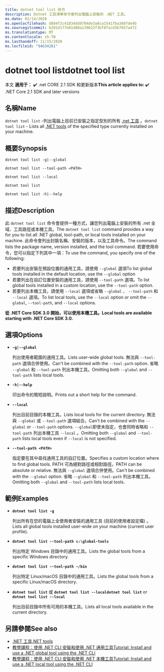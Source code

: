 ```yaml
---
title: dotnet tool list 命令
description: Dotnet 工具清單命令會列出電腦上安裝的 .NET 工具。
ms.date: 02/14/2020
ms.openlocfilehash: d884f2c41834dd9704de3a8ca15417ba368fde4b
ms.sourcegitcommit: b201d177e01480a139622f3bf8facd367657a472
ms.translationtype: MT
ms.contentlocale: zh-TW
ms.lasthandoff: 11/15/2020
ms.locfileid: "94634281"
---
```

# <a name="dotnet-tool-list"></a><span data-ttu-id="9fc55-103">dotnet tool list</span><span class="sxs-lookup"><span data-stu-id="9fc55-103">dotnet tool list</span></span>

<span data-ttu-id="9fc55-104">本文 **適用于：** ✔️ .net CORE 2.1 SDK 和更新版本</span><span class="sxs-lookup"><span data-stu-id="9fc55-104">**This article applies to:** ✔️ .NET Core 2.1 SDK and later versions</span></span>

## <a name="name"></a><span data-ttu-id="9fc55-105">名稱</span><span class="sxs-lookup"><span data-stu-id="9fc55-105">Name</span></span>

<span data-ttu-id="9fc55-106">`dotnet tool list` -列出電腦上目前已安裝之指定型別的所有 [.net 工具](global-tools.md) 。</span><span class="sxs-lookup"><span data-stu-id="9fc55-106">`dotnet tool list` - Lists all [.NET tools](global-tools.md) of the specified type currently installed on your machine.</span></span>

## <a name="synopsis"></a><span data-ttu-id="9fc55-107">概要</span><span class="sxs-lookup"><span data-stu-id="9fc55-107">Synopsis</span></span>

```dotnetcli
dotnet tool list -g|--global

dotnet tool list --tool-path <PATH>

dotnet tool list --local

dotnet tool list

dotnet tool list -h|--help
```

## <a name="description"></a><span data-ttu-id="9fc55-108">描述</span><span class="sxs-lookup"><span data-stu-id="9fc55-108">Description</span></span>

<span data-ttu-id="9fc55-109">此 `dotnet tool list` 命令會提供一種方式，讓您列出電腦上安裝的所有 .net 全域、工具路徑或本機工具。</span><span class="sxs-lookup"><span data-stu-id="9fc55-109">The `dotnet tool list` command provides a way for you to list all .NET global, tool-path, or local tools installed on your machine.</span></span> <span data-ttu-id="9fc55-110">此命令會列出封裝名稱、安裝的版本，以及工具命令。</span><span class="sxs-lookup"><span data-stu-id="9fc55-110">The command lists the package name, version installed, and the tool command.</span></span>  <span data-ttu-id="9fc55-111">若要使用命令，您可以指定下列其中一項：</span><span class="sxs-lookup"><span data-stu-id="9fc55-111">To use the command, you specify one of the following:</span></span>

* <span data-ttu-id="9fc55-112">若要列出安裝在預設位置的通用工具，請使用 `--global` 選項</span><span class="sxs-lookup"><span data-stu-id="9fc55-112">To list global tools installed in the default location, use the `--global` option</span></span>
* <span data-ttu-id="9fc55-113">若要列出在自訂位置安裝的通用工具，請使用 `--tool-path` 選項。</span><span class="sxs-lookup"><span data-stu-id="9fc55-113">To list global tools installed in a custom location, use the `--tool-path` option.</span></span>
* <span data-ttu-id="9fc55-114">若要列出本機工具，請使用 `--local` 選項或省略 `--global` 、 `--tool-path` 和 `--local` 選項。</span><span class="sxs-lookup"><span data-stu-id="9fc55-114">To list local tools, use the `--local` option or omit the `--global`, `--tool-path`, and `--local` options.</span></span>

<span data-ttu-id="9fc55-115">**從 .NET Core SDK 3.0 開始，可以使用本機工具。**</span><span class="sxs-lookup"><span data-stu-id="9fc55-115">**Local tools are available starting with .NET Core SDK 3.0.**</span></span>

## <a name="options"></a><span data-ttu-id="9fc55-116">選項</span><span class="sxs-lookup"><span data-stu-id="9fc55-116">Options</span></span>

- **`-g|--global`**

  <span data-ttu-id="9fc55-117">列出使用者範圍的通用工具。</span><span class="sxs-lookup"><span data-stu-id="9fc55-117">Lists user-wide global tools.</span></span> <span data-ttu-id="9fc55-118">無法與 `--tool-path` 選項合併使用。</span><span class="sxs-lookup"><span data-stu-id="9fc55-118">Can't be combined with the `--tool-path` option.</span></span> <span data-ttu-id="9fc55-119">省略 `--global` 和 `--tool-path` 列出本機工具。</span><span class="sxs-lookup"><span data-stu-id="9fc55-119">Omitting both `--global` and `--tool-path` lists local tools.</span></span>

- **`-h|--help`**

  <span data-ttu-id="9fc55-120">印出命令的簡短說明。</span><span class="sxs-lookup"><span data-stu-id="9fc55-120">Prints out a short help for the command.</span></span>

- **`--local`**

  <span data-ttu-id="9fc55-121">列出目前目錄的本機工具。</span><span class="sxs-lookup"><span data-stu-id="9fc55-121">Lists local tools for the current directory.</span></span> <span data-ttu-id="9fc55-122">無法與 `--global` 或 `--tool-path` 選項結合。</span><span class="sxs-lookup"><span data-stu-id="9fc55-122">Can't be combined with the `--global` or `--tool-path` options.</span></span> <span data-ttu-id="9fc55-123">`--global`即使未指定，也會同時省略和 `--tool-path` 列出本機工具 `--local` 。</span><span class="sxs-lookup"><span data-stu-id="9fc55-123">Omitting both `--global` and `--tool-path` lists local tools even if `--local` is not specified.</span></span>

- **`--tool-path <PATH>`**

  <span data-ttu-id="9fc55-124">指定要在其中尋找通用工具的自訂位置。</span><span class="sxs-lookup"><span data-stu-id="9fc55-124">Specifies a custom location where to find global tools.</span></span> <span data-ttu-id="9fc55-125">PATH 可為絕對路徑或相對路徑。</span><span class="sxs-lookup"><span data-stu-id="9fc55-125">PATH can be absolute or relative.</span></span> <span data-ttu-id="9fc55-126">無法與 `--global` 選項合併使用。</span><span class="sxs-lookup"><span data-stu-id="9fc55-126">Can't be combined with the `--global` option.</span></span> <span data-ttu-id="9fc55-127">省略 `--global` 和 `--tool-path` 列出本機工具。</span><span class="sxs-lookup"><span data-stu-id="9fc55-127">Omitting both `--global` and `--tool-path` lists local tools.</span></span>

## <a name="examples"></a><span data-ttu-id="9fc55-128">範例</span><span class="sxs-lookup"><span data-stu-id="9fc55-128">Examples</span></span>

- **`dotnet tool list -g`**

  <span data-ttu-id="9fc55-129">列出所有在您的電腦上全使用者安裝的通用工具 (目前的使用者設定檔) 。</span><span class="sxs-lookup"><span data-stu-id="9fc55-129">Lists all global tools installed user-wide on your machine (current user profile).</span></span>

- **`dotnet tool list --tool-path c:\global-tools`**

  <span data-ttu-id="9fc55-130">列出特定 Windows 目錄中的通用工具。</span><span class="sxs-lookup"><span data-stu-id="9fc55-130">Lists the global tools from a specific Windows directory.</span></span>

- **`dotnet tool list --tool-path ~/bin`**

  <span data-ttu-id="9fc55-131">列出特定 Linux/macOS 目錄中的通用工具。</span><span class="sxs-lookup"><span data-stu-id="9fc55-131">Lists the global tools from a specific Linux/macOS directory.</span></span>

- <span data-ttu-id="9fc55-132">**`dotnet tool list`** 或 **`dotnet tool list --local`**</span><span class="sxs-lookup"><span data-stu-id="9fc55-132">**`dotnet tool list`** or **`dotnet tool list --local`**</span></span>

  <span data-ttu-id="9fc55-133">列出目前目錄中所有可用的本機工具。</span><span class="sxs-lookup"><span data-stu-id="9fc55-133">Lists all local tools available in the current directory.</span></span>

## <a name="see-also"></a><span data-ttu-id="9fc55-134">另請參閱</span><span class="sxs-lookup"><span data-stu-id="9fc55-134">See also</span></span>

- [<span data-ttu-id="9fc55-135">.NET 工具</span><span class="sxs-lookup"><span data-stu-id="9fc55-135">.NET tools</span></span>](global-tools.md)
- [<span data-ttu-id="9fc55-136">教學課程：使用 .NET CLI 安裝和使用 .NET 通用工具</span><span class="sxs-lookup"><span data-stu-id="9fc55-136">Tutorial: Install and use a .NET global tool using the .NET CLI</span></span>](global-tools-how-to-use.md)
- [<span data-ttu-id="9fc55-137">教學課程：使用 .NET CLI 安裝和使用 .NET 本機工具</span><span class="sxs-lookup"><span data-stu-id="9fc55-137">Tutorial: Install and use a .NET local tool using the .NET CLI</span></span>](local-tools-how-to-use.md)
